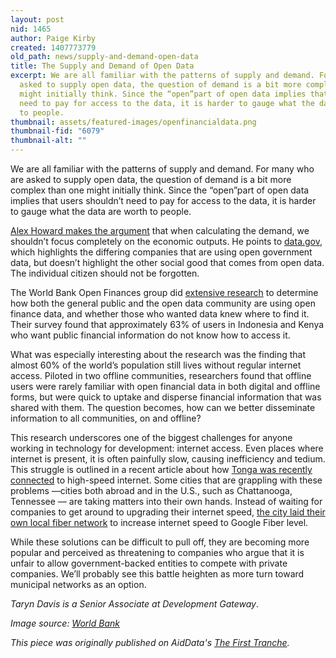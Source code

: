 ```yaml
---
layout: post
nid: 1465
author: Paige Kirby
created: 1407773779
old_path: news/supply-and-demand-open-data
title: The Supply and Demand of Open Data
excerpt: We are all familiar with the patterns of supply and demand. For many who are
  asked to supply open data, the question of demand is a bit more complex than one
  might initially think. Since the “open”part of open data implies that users shouldn’t
  need to pay for access to the data, it is harder to gauge what the data are worth
  to people.
thumbnail: assets/featured-images/openfinancialdata.png
thumbnail-fid: "6079"
thumbnail-alt: ""
---
```


We are all familiar with the patterns of supply and demand. For many who are asked to supply open data, the question of demand is a bit more complex than one might initially think. Since the “open”part of open data implies that users shouldn’t need to pay for access to the data, it is harder to gauge what the data are worth to people.

[Alex Howard makes the argument](http://www.techrepublic.com/article/more-than-economics-the-social-impact-of-open-data/) that when calculating the demand, we shouldn’t focus completely on the economic outputs. He points to [data.gov](http://www.data.gov/impact/), which highlights the differing companies that are using open government data, but doesn’t highlight the other social good that comes from open data. The individual citizen should not be forgotten.

The World Bank Open Finances group did [extensive research](https://blogs.worldbank.org/opendata/advancing-open-financial-data-online-and-offline-communities-across-kenya-and-indonesia) to determine how both the general public and the open data community are using open finance data, and whether those who wanted data knew where to find it. Their survey found that approximately 63% of users in Indonesia and Kenya who want public financial information do not know how to access it.

What was especially interesting about the research was the finding that almost 60% of the world’s population still lives without regular internet access. Piloted in two offline communities, researchers found that offline users were rarely familiar with open financial data in both digital and offline forms, but were quick to uptake and disperse financial information that was shared with them. The question becomes, how can we better disseminate information to all communities, on and offline?

This research underscores one of the biggest challenges for anyone working in technology for development: internet access. Even places where internet is present, it is often painfully slow, causing inefficiency and tedium. This struggle is outlined in a recent article about how [Tonga was recently connected](http://magazine.good.is/articles/how-tonga-got-hooked-up) to high-speed internet. Some cities that are grappling with these problems —cities both abroad and in the U.S., such as Chattanooga, Tennessee — are taking matters into their own hands. Instead of waiting for companies to get around to upgrading their internet speed, [the city laid their own local fiber network](http://www.businessinsider.com/chattanooga-tennessee-big-internet-companies-terrified-2014-7) to increase internet speed to Google Fiber level.

While these solutions can be difficult to pull off, they are becoming more popular and perceived as threatening to companies who argue that it is unfair to allow government-backed entities to compete with private companies. We’ll probably see this battle heighten as more turn toward municipal networks as an option.

*Taryn Davis is a Senior Associate at Development Gateway*.

*Image source: [World Bank](http://www.scribd.com/doc/232433281/Open-Financial-Data)*

*This piece was originally published on AidData's [The First Tranche](http://aiddata.org/blog/this-week-the-supply-and-demand-of-open-data).*
